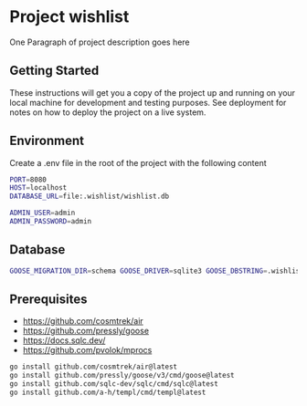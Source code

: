# Project wishlist

One Paragraph of project description goes here

## Getting Started

These instructions will get you a copy of the project up and running on your local machine for development and testing purposes. See deployment for notes on how to deploy the project on a live system.

## Environment

Create a .env file in the root of the project with the following content

```bash
PORT=8080
HOST=localhost
DATABASE_URL=file:.wishlist/wishlist.db

ADMIN_USER=admin
ADMIN_PASSWORD=admin
```

## Database

```bash
GOOSE_MIGRATION_DIR=schema GOOSE_DRIVER=sqlite3 GOOSE_DBSTRING=.wishlist/wishlist.db goose up
```

## Prerequisites

- https://github.com/cosmtrek/air
- https://github.com/pressly/goose
- https://docs.sqlc.dev/
- https://github.com/pvolok/mprocs

```bash
go install github.com/cosmtrek/air@latest
go install github.com/pressly/goose/v3/cmd/goose@latest
go install github.com/sqlc-dev/sqlc/cmd/sqlc@latest
go install github.com/a-h/templ/cmd/templ@latest
```
